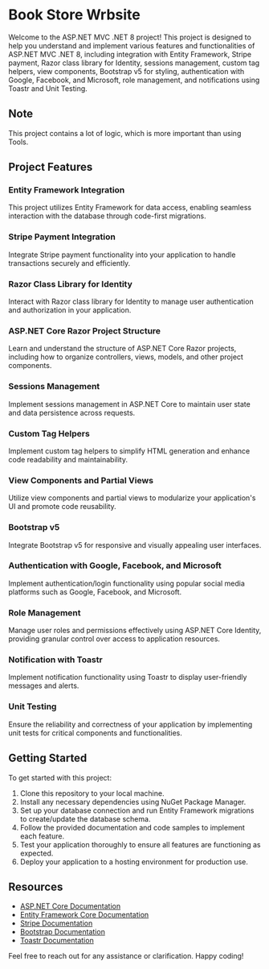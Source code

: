# Book Store Wrbsite

Welcome to the ASP.NET MVC .NET 8 project! This project is designed to help you understand and implement various features and functionalities of ASP.NET MVC .NET 8, including integration with Entity Framework, Stripe payment, Razor class library for Identity, sessions management, custom tag helpers, view components, Bootstrap v5 for styling, authentication with Google, Facebook, and Microsoft, role management, and notifications using Toastr and Unit Testing.
## Note

This project contains a lot of logic, which is more important than using Tools.


## Project Features

### Entity Framework Integration

This project utilizes Entity Framework for data access, enabling seamless interaction with the database through code-first migrations.

### Stripe Payment Integration

Integrate Stripe payment functionality into your application to handle transactions securely and efficiently.

### Razor Class Library for Identity

Interact with Razor class library for Identity to manage user authentication and authorization in your application.

### ASP.NET Core Razor Project Structure

Learn and understand the structure of ASP.NET Core Razor projects, including how to organize controllers, views, models, and other project components.

### Sessions Management

Implement sessions management in ASP.NET Core to maintain user state and data persistence across requests.

### Custom Tag Helpers

Implement custom tag helpers to simplify HTML generation and enhance code readability and maintainability.

### View Components and Partial Views

Utilize view components and partial views to modularize your application's UI and promote code reusability.

### Bootstrap v5

Integrate Bootstrap v5 for responsive and visually appealing user interfaces.

### Authentication with Google, Facebook, and Microsoft

Implement authentication/login functionality using popular social media platforms such as Google, Facebook, and Microsoft.

### Role Management

Manage user roles and permissions effectively using ASP.NET Core Identity, providing granular control over access to application resources.

### Notification with Toastr

Implement notification functionality using Toastr to display user-friendly messages and alerts.

### Unit Testing

Ensure the reliability and correctness of your application by implementing unit tests for critical components and functionalities.

## Getting Started

To get started with this project:

1. Clone this repository to your local machine.
2. Install any necessary dependencies using NuGet Package Manager.
3. Set up your database connection and run Entity Framework migrations to create/update the database schema.
4. Follow the provided documentation and code samples to implement each feature.
5. Test your application thoroughly to ensure all features are functioning as expected.
6. Deploy your application to a hosting environment for production use.

## Resources

- [ASP.NET Core Documentation](https://docs.microsoft.com/en-us/aspnet/core/?view=aspnetcore-8.0)
- [Entity Framework Core Documentation](https://docs.microsoft.com/en-us/ef/core/)
- [Stripe Documentation](https://stripe.com/docs)
- [Bootstrap Documentation](https://getbootstrap.com/docs/5.1/getting-started/introduction/)
- [Toastr Documentation](https://github.com/CodeSeven/toastr)

Feel free to reach out for any assistance or clarification. Happy coding!
